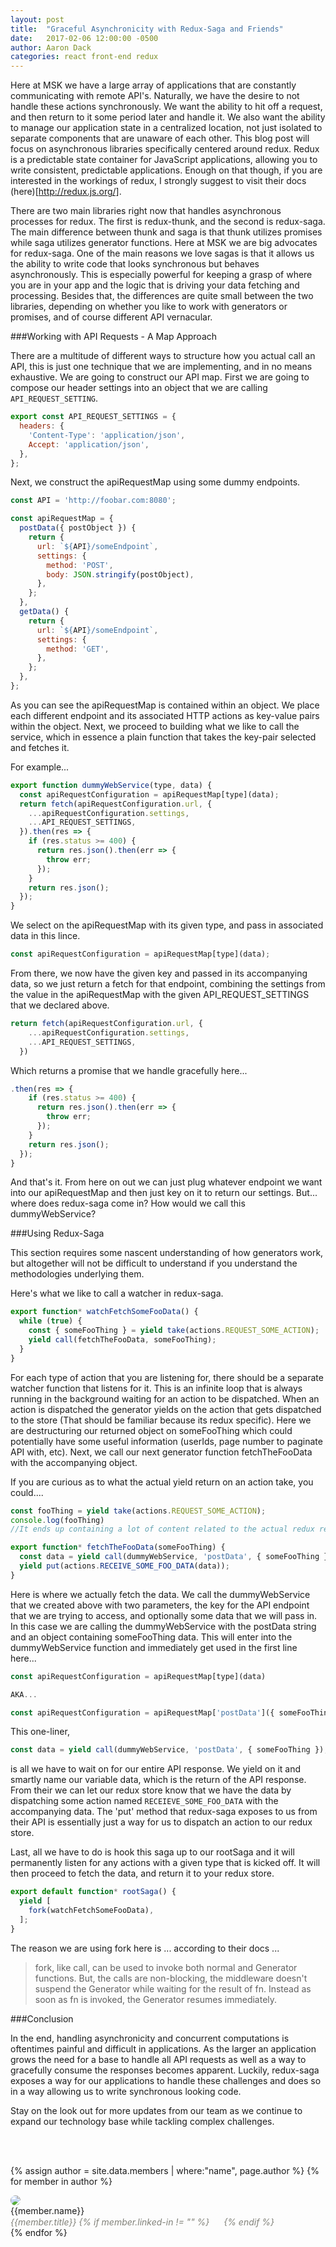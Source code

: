 ```yaml
---
layout: post
title:  "Graceful Asynchronicity with Redux-Saga and Friends"
date:   2017-02-06 12:00:00 -0500
author: Aaron Dack
categories: react front-end redux
---
```

<script>
  (function(i,s,o,g,r,a,m){i['GoogleAnalyticsObject']=r;i[r]=i[r]||function(){
  (i[r].q=i[r].q||[]).push(arguments)},i[r].l=1*new Date();a=s.createElement(o),
  m=s.getElementsByTagName(o)[0];a.async=1;a.src=g;m.parentNode.insertBefore(a,m)
  })(window,document,'script','https://www.google-analytics.com/analytics.js','ga');

  ga('create', 'UA-91132149-1', 'auto');
  ga('send', 'pageview');

</script>

Here at MSK we have a large array of applications that are constantly communicating with remote API's. Naturally, we have the desire to not handle these actions synchronously. We want the ability to hit off a request, 
and then return to it some period later and handle it. We also want the ability to manage our application state in a centralized location, not just isolated to separate components that are unaware of each other. This blog post will
focus on asynchronous libraries specifically centered around redux. Redux is a predictable state container for JavaScript applications, allowing you to write consistent, predictable applications. Enough on that though, if you are interested
in the workings of redux, I strongly suggest to visit their docs (here)[http://redux.js.org/].

There are two main libraries right now that handles asynchronous processes for redux. The first is redux-thunk, and the second is redux-saga. The main difference between thunk and saga is that thunk utilizes promises while saga utilizes generator functions. Here at MSK we are big advocates for 
redux-saga. One of the main reasons we love sagas is that it allows us the ability to write code that looks synchronous but behaves asynchronously. This is especially powerful for keeping a grasp of where you are in your app and the logic that is driving your data fetching and processing. Besides that, the differences are quite small between the two libraries, depending on whether you like to work with generators or promises, and of course different API vernacular. 

###Working with API Requests - A Map Approach

There are a multitude of different ways to structure how you actual call an API, this is just one technique that we are implementing, and in no means exhaustive. We are going to construct our API map. 
First we are going to compose our header settings into an object that we are calling ```API_REQUEST_SETTING```.

```javascript
export const API_REQUEST_SETTINGS = {
  headers: {
    'Content-Type': 'application/json',
    Accept: 'application/json',
  },
};
```

Next, we construct the apiRequestMap using some dummy endpoints. 

```javascript
const API = 'http://foobar.com:8080';

const apiRequestMap = {
  postData({ postObject }) {
    return {
      url: `${API}/someEndpoint`,
      settings: {
        method: 'POST',
        body: JSON.stringify(postObject),
      },
    };
  },
  getData() {
    return {
      url: `${API}/someEndpoint`,
      settings: {
        method: 'GET',
      },
    };
  },
};

```

As you can see the apiRequestMap is contained within an object. We place each different endpoint and its associated HTTP actions as key-value pairs within the object. Next, we proceed to building what we like to call the service, which in essence
a plain function that takes the key-pair selected and fetches it. 

For example...

```javascript
export function dummyWebService(type, data) {
  const apiRequestConfiguration = apiRequestMap[type](data);
  return fetch(apiRequestConfiguration.url, {
    ...apiRequestConfiguration.settings,
    ...API_REQUEST_SETTINGS,
  }).then(res => {
    if (res.status >= 400) {
      return res.json().then(err => {
        throw err;
      });
    }
    return res.json();
  });
}
```

We select on the apiRequestMap with its given type, and pass in associated data in this lince. 

```javascript
const apiRequestConfiguration = apiRequestMap[type](data);
```

From there, we now have the given key and passed in its accompanying data, so we just return a fetch for that endpoint, combining the settings from the value in the apiRequestMap with the given API_REQUEST_SETTINGS that we declared above. 

```javascript
return fetch(apiRequestConfiguration.url, {
    ...apiRequestConfiguration.settings,
    ...API_REQUEST_SETTINGS,
  })
```

Which returns a promise that we handle gracefully here...

```javascript
.then(res => {
    if (res.status >= 400) {
      return res.json().then(err => {
        throw err;
      });
    }
    return res.json();
  });
}
```

And that's it. From here on out we can just plug whatever endpoint we want into our apiRequestMap and then just key on it to return our settings. But... where does redux-saga come in? How would we call this dummyWebService? 

###Using Redux-Saga

This section requires some nascent understanding of how generators work, but altogether will not be difficult to understand if you understand the methodologies underlying them. 

Here's what we like to call a watcher in redux-saga. 

```javascript
export function* watchFetchSomeFooData() {
  while (true) {
    const { someFooThing } = yield take(actions.REQUEST_SOME_ACTION);
    yield call(fetchTheFooData, someFooThing);
  }
}
```

For each type of action that you are listening for, there should be a separate watcher function that listens for it. This is an infinite loop that is always running in the background waiting for an action to be dispatched. When an action is dispatched the generator yields on the action that gets dispatched to the store (That should be familiar because its redux specific). Here we are destructuring our returned object on someFooThing which could potentially have some useful information (userIds, page number to paginate API with, etc). Next, we call our next generator function fetchTheFooData with the accompanying object.

If you are curious as to what the actual yield return on an action take, you could....

```javascript
const fooThing = yield take(actions.REQUEST_SOME_ACTION);
console.log(fooThing)
//It ends up containing a lot of content related to the actual redux request, so usually its best to destructure on the key you want from the object.

export function* fetchTheFooData(someFooThing) {
  const data = yield call(dummyWebService, 'postData', { someFooThing });
  yield put(actions.RECEIVE_SOME_FOO_DATA(data));
}
```

Here is where we actually fetch the data. We call the dummyWebService that we created above with two parameters, the key for the API endpoint that we are trying to access, and optionally some data that we will pass in. In this case
we are calling the dummyWebService with the postData string and an object containing someFooThing data. This will enter into the dummyWebService function and immediately get used in the first line here...

```javascript
const apiRequestConfiguration = apiRequestMap[type](data)

AKA...

const apiRequestConfiguration = apiRequestMap['postData']({ someFooThing });

```

This one-liner,

```javascript
const data = yield call(dummyWebService, 'postData', { someFooThing });
```

is all we have to wait on for our entire API response. We yield on it and smartly name our variable data, which is the return of the API response. From their we can let our redux store know that we have the data
by dispatching some action named ```RECEIEVE_SOME_FOO_DATA``` with the accompanying data. The 'put' method that redux-saga exposes to us from their API is essentially just a way for us to dispatch an action to our
redux store. 

Last, all we have to do is hook this saga up to our rootSaga and it will permanently listen for any actions with a given type that is kicked off. It will then proceed to fetch the data, and return it to your redux store.

```javascript
export default function* rootSaga() {
  yield [
    fork(watchFetchSomeFooData),
  ];
}
```

The reason we are using fork here is ... according to their docs ...

> fork, like call, can be used to invoke both normal and Generator functions. But, the calls are non-blocking, the middleware doesn't suspend the Generator while waiting for the result of fn. Instead as soon as fn is invoked, the Generator resumes immediately.

###Conclusion

In the end, handling asynchronicity and concurrent computations is oftentimes painful and difficult in applications. As the larger an application grows the need for a base to handle all API requests as well as a way to 
gracefully consume the responses becomes apparent. Luckily, redux-saga exposes a way for our applications to handle these challenges and does so in a way allowing us to write synchronous looking code. 

Stay on the look out for more updates from our team as we continue to expand our technology base while tackling complex challenges.

<br>
<br>

{% assign author = site.data.members | where:"name", page.author %}
{% for member in author %}
  <div class="teamImage">
    <img style="border-radius: 50%" src="{{site.url}}/images/team/{{member.image}}">
    <div class="profile">
  <span>{{member.name}}</span><br>
  <span style="font-style: italic; color: #82827A">
  {{member.title}}
  {% if member.linked-in != "" %}
  <a href="{{member.linked-in}}"><img style="width: 15px; height: 15px" src="{{site.url}}/images/linked-in-logo.png"></a>
  {% endif %}
  </span>
    </div>
  </div>
{% endfor %}
